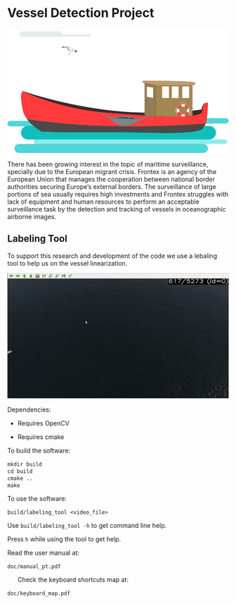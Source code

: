 # Vessel Detection Project

<img src="assets/vessel.png"/>

There has been growing interest in the topic of maritime surveillance, specially due to the European migrant crisis. Frontex is an agency of the European Union that manages the cooperation between national border authorities securing Europe’s external borders. The surveillance of large portions of sea usually requires high investments and Frontex struggles with lack of equipment and human resources to perform an acceptable surveillance task by the detection and tracking of vessels in oceanographic airborne images.

## Labeling Tool

To support this research and development of the code we use a lebaling tool to help us on the vessel linearization.

<img src="assets/vessel.gif"/>


Dependencies:

- Requires OpenCV

- Requires cmake

To build the software:

```
mkdir build
cd build
cmake ..
make
```

To use the software:

```
build/labeling_tool <video_file>
```

Use `build/labeling_tool -h` to get command line help.

Press `h` while using the tool to get help.

Read the user manual at:

```
doc/manual_pt.pdf
```
      
Check the keyboard shortcuts map at:

```
doc/keyboard_map.pdf
```

